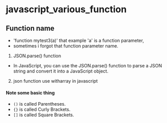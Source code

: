 # javascript_various_function

## Function name

- 'function mytest3(a)' that example 'a' is a function parameter,
- sometimes i forgot that function parameter name.

1. JSON.parse() function

- In JavaScript, you can use the JSON.parse() function to parse a JSON string
  and convert it into a JavaScript object.

2. json function use witharray in javascript

#### Note some basic thing
- `()` is called Parentheses.
- `{}` is called Curly Brackets.
- `[]` is called Square Brackets.